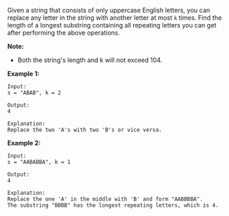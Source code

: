 Given a string that consists of only uppercase English letters, you can replace any letter in the string with another letter at most `k` times. Find the length of a longest substring containing all repeating letters you can get after performing the above operations.

**Note:**
* Both the string's length and k will not exceed 104.

**Example 1:**
```
Input:
s = "ABAB", k = 2

Output:
4

Explanation:
Replace the two 'A's with two 'B's or vice versa.
```
**Example 2:**
```
Input:
s = "AABABBA", k = 1

Output:
4

Explanation:
Replace the one 'A' in the middle with 'B' and form "AABBBBA".
The substring "BBBB" has the longest repeating letters, which is 4.
```
